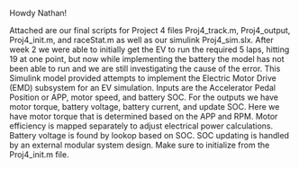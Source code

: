 Howdy Nathan!

Attached are our final scripts for Project 4 files Proj4_track.m, 
Proj4_output, Proj4_init.m, and raceStat.m as well as our simulink Proj4_sim.slx.
After week 2 we were able to initially get the EV to run the required 5 laps, hitting 19 at one point, but now while implementing the battery
the model has not been able to run and we are still investigating the cause of the error.
This Simulink model provided attempts to implement the Electric Motor Drive (EMD) subsystem for an EV simulation.
Inputs are the Accelerator Pedal Position or APP, motor speed, and battery SOC.
For the outputs we have motor torque, battery voltage, battery current, and update SOC. 
Here we have motor torque that is determined based on the APP and RPM. 
Motor efficiency is mapped separately to adjust electrical power calculations. 
Battery voltage is found by lookop based on SOC. 
SOC updating is handled by an external modular system design. 
Make sure to initialize from the Proj4_init.m file.
